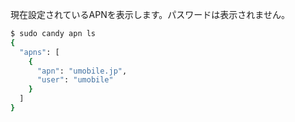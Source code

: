 現在設定されているAPNを表示します。パスワードは表示されません。

```bash
$ sudo candy apn ls
{
  "apns": [
    {
      "apn": "umobile.jp",
      "user": "umobile"
    }
  ]
}
```